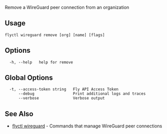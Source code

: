 Remove a WireGuard peer connection from an organization

## Usage
~~~
flyctl wireguard remove [org] [name] [flags]
~~~

## Options

~~~
  -h, --help   help for remove
~~~

## Global Options

~~~
  -t, --access-token string   Fly API Access Token
      --debug                 Print additional logs and traces
      --verbose               Verbose output
~~~

## See Also

* [flyctl wireguard](/docs/flyctl/wireguard/)	 - Commands that manage WireGuard peer connections

